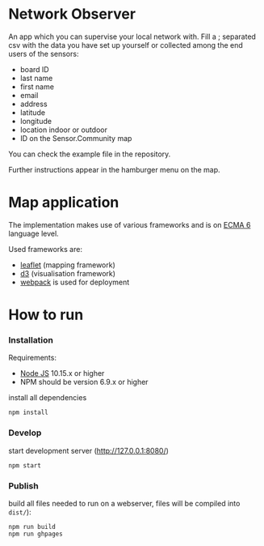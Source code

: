 # Network Observer
An app which you can supervise your local network with.
Fill a ; separated csv with the data you have set up yourself or collected among the end users of the sensors:
* board ID
* last name
* first name
* email
* address
* latitude
* longitude
* location indoor or outdoor
* ID on the Sensor.Community map

You can check the example file in the repository.

Further instructions appear in the hamburger menu on the map.
 
# Map application
The implementation makes use of various frameworks and is on [ECMA 6](https://developer.mozilla.org/de/docs/Web/JavaScript) language level. 

Used frameworks are:
* [leaflet](http://leafletjs.com/) (mapping framework)
* [d3](https://d3js.org/) (visualisation framework)
* [webpack](https://webpack.github.io/) is used for deployment

# How to run
### Installation
Requirements:
* [Node JS](https://nodejs.org/) 10.15.x or higher
* NPM should be version 6.9.x or higher

install all dependencies

```
npm install
```

### Develop
start development server (http://127.0.0.1:8080/)

```
npm start
```

### Publish
build all files needed to run on a webserver, files will be compiled into `dist/`):

```
npm run build
npm run ghpages
```